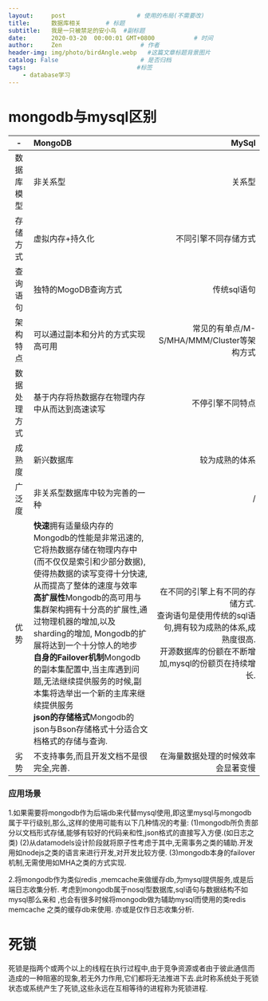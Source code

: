 ```yaml
---
layout:     post                    # 使用的布局(不需要改)
title:      数据库相关       # 标题
subtitle:   我是一只被禁足的安小鸟  #副标题
date:       2020-03-20  00:00:01 GMT+0800           # 时间
author:     Zen                      # 作者
header-img: img/photo/birdAngle.webp   #这篇文章标题背景图片
catalog: False                       # 是否归档
tags:                               #标签
    - database学习
---
```

# mongodb与mysql区别

|-|MongoDB|MySql|
|:--:|:--|--:|
|数据库模型|非关系型|关系型|
|存储方式|虚拟内存+持久化|不同引擎不同存储方式|
|查询语句|独特的MogoDB查询方式|传统sql语句|
|架构特点|可以通过副本和分片的方式实现高可用|常见的有单点/M-S/MHA/MMM/Cluster等架构方式|
|数据处理方式|基于内存将热数据存在物理内存中从而达到高速读写|不停引擎不同特点|
|成熟度|新兴数据库|较为成熟的体系|
|广泛度|非关系型数据库中较为完善的一种|/|
|优势|**快速**拥有适量级内存的 Mongodb的性能是非常迅速的,它将热数据存储在物理内存中(而不仅仅是索引和少部分数据),使得热数据的读写变得十分快速,从而提高了整体的速度与效率<br>**高扩展性**Mongodb的高可用与集群架构拥有十分高的扩展性,通过物理机器的增加,以及sharding的增加, Mongodb的扩展将达到一个十分惊人的地步<br>**自身的Failover机制**Mongodb的副本集配置中,当主库遇到问题,无法继续提供服务的时候,副本集将选举出一个新的主库来继续提供服务<br>**json的存储格式**Mongodb的json与Bson存储格式十分适合文档格式的存储与查询.|在不同的引擎上有不同的存储方式.<br>查询语句是使用传统的sql语句,拥有较为成熟的体系,成熟度很高.<br>开源数据库的份额在不断增加,mysql的份额页在持续增长.|
|劣势|不支持事务,而且开发文档不是很完全,完善.|在海量数据处理的时候效率会显著变慢|

### 应用场景
1.如果需要将mongodb作为后端db来代替mysql使用,即这里mysql与mongodb 属于平行级别,那么,这样的使用可能有以下几种情况的考量: (1)mongodb所负责部分以文档形式存储,能够有较好的代码亲和性,json格式的直接写入方便.(如日志之类) (2)从datamodels设计阶段就将原子性考虑于其中,无需事务之类的辅助.开发用如nodejs之类的语言来进行开发,对开发比较方便. (3)mongodb本身的failover机制,无需使用如MHA之类的方式实现.

2.将mongodb作为类似redis ,memcache来做缓存db,为mysql提供服务,或是后端日志收集分析. 考虑到mongodb属于nosql型数据库,sql语句与数据结构不如mysql那么亲和 ,也会有很多时候将mongodb做为辅助mysql而使用的类redis memcache 之类的缓存db来使用. 亦或是仅作日志收集分析.

# 死锁
死锁是指两个或两个以上的线程在执行过程中,由于竞争资源或者由于彼此通信而造成的一种阻塞的现象,若无外力作用,它们都将无法推进下去.此时称系统处于死锁状态或系统产生了死锁,这些永远在互相等待的进程称为死锁进程.
